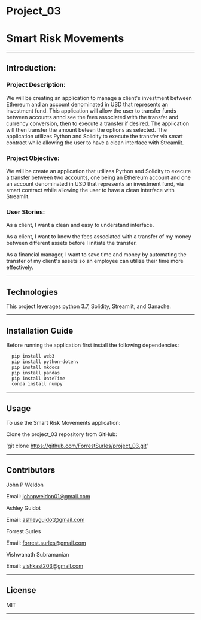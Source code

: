 # Project_03

# Smart Risk Movements

---

## Introduction:

### Project Description:

We will be creating an application to manage a client's investment between Ethereum and an account denominated in USD that represents an investment fund. This application will allow the user to transfer funds between accounts annd see the fees associated with the transfer and currency conversion, then to execute a transfer if desired. The application will then transfer the amount beteen the options as selected. The application utilizes Python and Solidity to execute the transfer via smart contract while allowing the user to have a clean interface with Streamlit.

### Project Objective:

We will be create an application that utilizes Python and Solidity to execute a transfer between two accounts, one being an Ethereum account and one an account denominated in USD that represents an investment fund, via smart contract while allowing the user to have a clean interface with Streamlit.

### User Stories:

As a client, I want a clean and easy to understand interface.

As a client, I want to know the fees associated with a transfer of my money between different assets before I initiate the transfer.

As a financial manager, I want to save time and money by automating the transfer of my client's assets so an employee can utilize their time more effectively.

---

## Technologies

This project leverages python 3.7, Solidity, Streamlit, and Ganache.

---

## Installation Guide

Before running the application first install the following dependencies:

```python
  pip install web3
  pip install python-dotenv
  pip install mkdocs
  pip install pandas
  pip install DateTime
  conda install numpy
```

---

## Usage

To use the Smart Risk Movements application:

Clone the project_03 repository from GitHub:

'git clone https://github.com/ForrestSurles/project_03.git'

---

## Contributors

John P Weldon

Email: johnpweldon01@gmail.com

Ashley Guidot

Email: ashleyguidot@gmail.com

Forrest Surles

Email: forrest.surles@gmail.com

Vishwanath Subramanian

Email: vishkast203@gmail.com

---

## License

MIT

---
